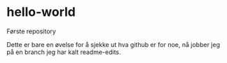 hello-world
===========

Første repository

Dette er bare en øvelse for å sjekke ut hva github er for noe, nå jobber jeg på en branch jeg har kalt readme-edits.
